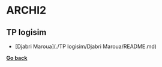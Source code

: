 ﻿# ARCHI2
## TP logisim
- [Djabri Maroua](./TP logisim/Djabri Maroua/README.md)


**[Go back](../2CP.md)**
